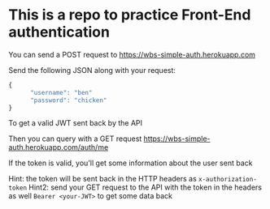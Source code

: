 # This is a repo to practice Front-End authentication

You can send a POST request to https://wbs-simple-auth.herokuapp.com 

Send the following JSON along with your request:

```js
{
      "username": "ben"
      "password": "chicken"
}
```

To get a valid JWT sent back by the API

Then you can query with a GET request https://wbs-simple-auth.herokuapp.com/auth/me

If the token is valid, you'll get some information about the user sent back

Hint: the token will be sent back in the HTTP headers as `x-authorization-token`
Hint2: send your GET request to the API with the token in the headers as well `Bearer <your-JWT>` to get some data back
